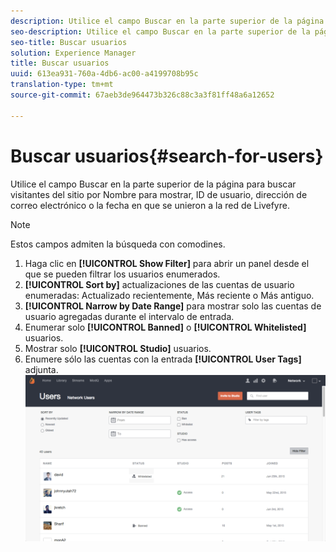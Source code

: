 ```yaml
---
description: Utilice el campo Buscar en la parte superior de la página para buscar visitantes del sitio por Nombre para mostrar, ID de usuario, dirección de correo electrónico o la fecha en que se unieron a la red de Livefyre.
seo-description: Utilice el campo Buscar en la parte superior de la página para buscar visitantes del sitio por Nombre para mostrar, ID de usuario, dirección de correo electrónico o la fecha en que se unieron a la red de Livefyre.
seo-title: Buscar usuarios
solution: Experience Manager
title: Buscar usuarios
uuid: 613ea931-760a-4db6-ac00-a4199708b95c
translation-type: tm+mt
source-git-commit: 67aeb3de964473b326c88c3a3f81ff48a6a12652

---
```



# Buscar usuarios{#search-for-users}

Utilice el campo Buscar en la parte superior de la página para buscar visitantes del sitio por Nombre para mostrar, ID de usuario, dirección de correo electrónico o la fecha en que se unieron a la red de Livefyre.

>[!NOTE]
>
>Estos campos admiten la búsqueda con comodines.

1. Haga clic en **[!UICONTROL Show Filter]** para abrir un panel desde el que se pueden filtrar los usuarios enumerados.
1. **[!UICONTROL Sort by]** actualizaciones de las cuentas de usuario enumeradas: Actualizado recientemente, Más reciente o Más antiguo.
1. **[!UICONTROL Narrow by Date Range]** para mostrar solo las cuentas de usuario agregadas durante el intervalo de entrada.
1. Enumerar solo **[!UICONTROL Banned]** o **[!UICONTROL Whitelisted]** usuarios.
1. Mostrar solo **[!UICONTROL Studio]** usuarios.
1. Enumere sólo las cuentas con la entrada **[!UICONTROL User Tags]** adjunta. ![](assets/UsersFilter-1024x568.png)

